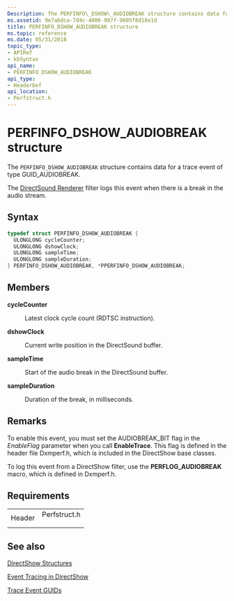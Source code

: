 ```yaml
---
Description: The PERFINFO\_DSHOW\_AUDIOBREAK structure contains data for a trace event of type GUID\_AUDIOBREAK.The DirectSound Renderer filter logs this event when there is a break in the audio stream.
ms.assetid: 9e7abdca-7d4c-4006-997f-9605f8d18e1d
title: PERFINFO_DSHOW_AUDIOBREAK structure
ms.topic: reference
ms.date: 05/31/2018
topic_type: 
- APIRef
- kbSyntax
api_name: 
- PERFINFO_DSHOW_AUDIOBREAK
api_type: 
- HeaderDef
api_location: 
- Perfstruct.h
---
```


# PERFINFO\_DSHOW\_AUDIOBREAK structure

The `PERFINFO_DSHOW_AUDIOBREAK` structure contains data for a trace event of type GUID\_AUDIOBREAK.

The [DirectSound Renderer](directsound-renderer-filter.md) filter logs this event when there is a break in the audio stream.

## Syntax


```C++
typedef struct PERFINFO_DSHOW_AUDIOBREAK {
  ULONGLONG cycleCounter;
  ULONGLONG dshowClock;
  ULONGLONG sampleTime;
  ULONGLONG sampleDuration;
} PERFINFO_DSHOW_AUDIOBREAK, *PPERFINFO_DSHOW_AUDIOBREAK;
```



## Members

<dl> <dt>

**cycleCounter**
</dt> <dd>

Latest clock cycle count (RDTSC instruction).

</dd> <dt>

**dshowClock**
</dt> <dd>

Current write position in the DirectSound buffer.

</dd> <dt>

**sampleTime**
</dt> <dd>

Start of the audio break in the DirectSound buffer.

</dd> <dt>

**sampleDuration**
</dt> <dd>

Duration of the break, in milliseconds.

</dd> </dl>

## Remarks

To enable this event, you must set the AUDIOBREAK\_BIT flag in the *EnableFlag* parameter when you call **EnableTrace**. This flag is defined in the header file Dxmperf.h, which is included in the DirectShow base classes.

To log this event from a DirectShow filter, use the **PERFLOG\_AUDIOBREAK** macro, which is defined in Dxmperf.h.

## Requirements



|                   |                                                                                         |
|-------------------|-----------------------------------------------------------------------------------------|
| Header<br/> | <dl> <dt>Perfstruct.h</dt> </dl> |



## See also

<dl> <dt>

[DirectShow Structures](directshow-structures.md)
</dt> <dt>

[Event Tracing in DirectShow](event-tracing-in-directshow.md)
</dt> <dt>

[Trace Event GUIDs](trace-guids.md)
</dt> </dl>

 

 




